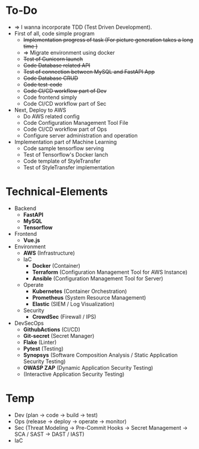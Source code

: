 # To-Do

* => I wanna incorporate TDD (Test Driven Development).
* First of all, code simple program
  * ~~Implementation progress of task (For picture generation takes a long time )~~
  * => Migrate environment using docker
  * ~~Test of Gunicorn launch~~
  * ~~Code Database related API~~
  * ~~Test of connection between MySQL and FastAPI App~~
  * ~~Code Database CRUD~~
  * ~~Code test-code~~
  * ~~Code CI/CD workflow part of Dev~~
  * Code frontend simply
  * Code CI/CD workflow part of Sec
* Next, Deploy to AWS
  * Do AWS related config
  * Code Configuration Management Tool File
  * Code CI/CD workflow part of Ops
  * Configure server administration and operation
* Implementation part of Machine Learning
  * Code sample tensorflow serving
  * Test of Tensorflow's Docker lanch
  * Code template of StyleTransfer
  * Test of StyleTransfer implementation

# Technical-Elements

* Backend
  * **FastAPI**
  * **MySQL**
  * **Tensorflow**
* Frontend
  * **Vue.js**
* Environment
  * **AWS** (Infrastructure)
  * IaC
    * **Docker** (Container)
    * **Terraform** (Configuration Management Tool for AWS Instance)
    * **Ansible** (Configuration Management Tool for Server)
  * Operate
    * **Kubernetes** (Container Orchestration)
    * **Prometheus** (System Resource Management)
    * **Elastic** (SIEM / Log Visualization)
  * Security
    * **CrowdSec** (Firewall / IPS)
* DevSecOps
  * **GithubActions** (CI/CD)
  * **Git-secret** (Secret Manager)
  * **Flake** (Linter)
  * **Pytest** (Testing)
  * **Synopsys** (Software Composition Analysis / Static Application Security Testing)
  * **OWASP ZAP** (Dynamic Application Security Testing)
  * (Interactive Application Security Testing)

# Temp

* Dev (plan -> code -> build -> test)
* Ops (release -> deploy -> operate -> monitor)
* Sec (Threat Modeling -> Pre-Commit Hooks -> Secret Management -> SCA / SAST -> DAST / IAST)
* IaC
